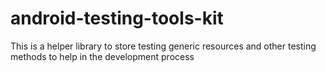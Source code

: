 # android-testing-tools-kit
This is a helper library to store testing generic resources and other testing methods to help in the development process
